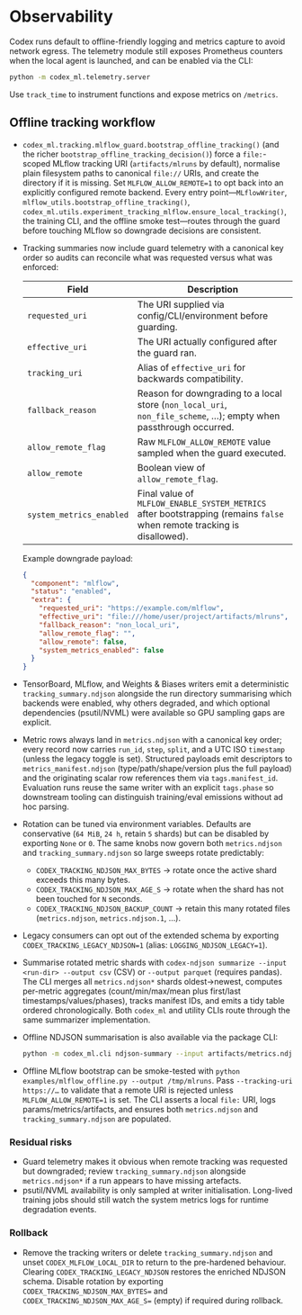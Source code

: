 # Observability

Codex runs default to offline-friendly logging and metrics capture to avoid network egress. The telemetry module still exposes Prometheus counters when the local agent is launched, and can be enabled via the CLI:

```bash
python -m codex_ml.telemetry.server
```

Use `track_time` to instrument functions and expose metrics on `/metrics`.

## Offline tracking workflow

- `codex_ml.tracking.mlflow_guard.bootstrap_offline_tracking()` (and the richer `bootstrap_offline_tracking_decision()`) force a `file:`-scoped MLflow tracking URI (`artifacts/mlruns` by default), normalise plain filesystem paths to canonical `file://` URIs, and create the directory if it is missing. Set `MLFLOW_ALLOW_REMOTE=1` to opt back into an explicitly configured remote backend. Every entry point—`MLflowWriter`, `mlflow_utils.bootstrap_offline_tracking()`, `codex_ml.utils.experiment_tracking_mlflow.ensure_local_tracking()`, the training CLI, and the offline smoke test—routes through the guard before touching MLflow so downgrade decisions are consistent.
- Tracking summaries now include guard telemetry with a canonical key order so audits can reconcile what was requested versus what was enforced:

  | Field | Description |
  | --- | --- |
  | `requested_uri` | The URI supplied via config/CLI/environment before guarding. |
  | `effective_uri` | The URI actually configured after the guard ran. |
  | `tracking_uri` | Alias of `effective_uri` for backwards compatibility. |
  | `fallback_reason` | Reason for downgrading to a local store (`non_local_uri`, `non_file_scheme`, …); empty when passthrough occurred. |
  | `allow_remote_flag` | Raw `MLFLOW_ALLOW_REMOTE` value sampled when the guard executed. |
  | `allow_remote` | Boolean view of `allow_remote_flag`. |
  | `system_metrics_enabled` | Final value of `MLFLOW_ENABLE_SYSTEM_METRICS` after bootstrapping (remains `false` when remote tracking is disallowed). |

  Example downgrade payload:

  ```json
  {
    "component": "mlflow",
    "status": "enabled",
    "extra": {
      "requested_uri": "https://example.com/mlflow",
      "effective_uri": "file:///home/user/project/artifacts/mlruns",
      "fallback_reason": "non_local_uri",
      "allow_remote_flag": "",
      "allow_remote": false,
      "system_metrics_enabled": false
    }
  }
  ```
- TensorBoard, MLflow, and Weights & Biases writers emit a deterministic `tracking_summary.ndjson` alongside the run directory summarising which backends were enabled, why others degraded, and which optional dependencies (psutil/NVML) were available so GPU sampling gaps are explicit.
- Metric rows always land in `metrics.ndjson` with a canonical key order; every record now carries `run_id`, `step`, `split`, and a UTC ISO `timestamp` (unless the legacy toggle is set). Structured payloads emit descriptors to `metrics_manifest.ndjson` (type/path/shape/version plus the full payload) and the originating scalar row references them via `tags.manifest_id`. Evaluation runs reuse the same writer with an explicit `tags.phase` so downstream tooling can distinguish training/eval emissions without ad hoc parsing.
- Rotation can be tuned via environment variables. Defaults are conservative (`64 MiB`, `24 h`, retain `5` shards) but can be disabled by exporting `None` or `0`. The same knobs now govern both `metrics.ndjson` and `tracking_summary.ndjson` so large sweeps rotate predictably:
  - `CODEX_TRACKING_NDJSON_MAX_BYTES` → rotate once the active shard exceeds this many bytes.
  - `CODEX_TRACKING_NDJSON_MAX_AGE_S` → rotate when the shard has not been touched for `N` seconds.
  - `CODEX_TRACKING_NDJSON_BACKUP_COUNT` → retain this many rotated files (`metrics.ndjson`, `metrics.ndjson.1`, …).
- Legacy consumers can opt out of the extended schema by exporting `CODEX_TRACKING_LEGACY_NDJSON=1` (alias: `LOGGING_NDJSON_LEGACY=1`).
- Summarise rotated metric shards with `codex-ndjson summarize --input <run-dir> --output csv` (CSV) or `--output parquet` (requires pandas). The CLI merges all `metrics.ndjson*` shards oldest→newest, computes per-metric aggregates (count/min/max/mean plus first/last timestamps/values/phases), tracks manifest IDs, and emits a tidy table ordered chronologically. Both `codex_ml` and utility CLIs route through the same summarizer implementation.
- Offline NDJSON summarisation is also available via the package CLI:

  ```bash
  python -m codex_ml.cli ndjson-summary --input artifacts/metrics.ndjson
  ```
- Offline MLflow bootstrap can be smoke-tested with `python examples/mlflow_offline.py --output /tmp/mlruns`. Pass `--tracking-uri https://…` to validate that a remote URI is rejected unless `MLFLOW_ALLOW_REMOTE=1` is set. The CLI asserts a local `file:` URI, logs params/metrics/artifacts, and ensures both `metrics.ndjson` and `tracking_summary.ndjson` are populated.

### Residual risks

- Guard telemetry makes it obvious when remote tracking was requested but downgraded; review `tracking_summary.ndjson` alongside `metrics.ndjson*` if a run appears to have missing artefacts.
- psutil/NVML availability is only sampled at writer initialisation. Long-lived training jobs should still watch the system metrics logs for runtime degradation events.

### Rollback

- Remove the tracking writers or delete `tracking_summary.ndjson` and unset `CODEX_MLFLOW_LOCAL_DIR` to return to the pre-hardened behaviour. Clearing `CODEX_TRACKING_LEGACY_NDJSON` restores the enriched NDJSON schema. Disable rotation by exporting `CODEX_TRACKING_NDJSON_MAX_BYTES=` and `CODEX_TRACKING_NDJSON_MAX_AGE_S=` (empty) if required during rollback.
